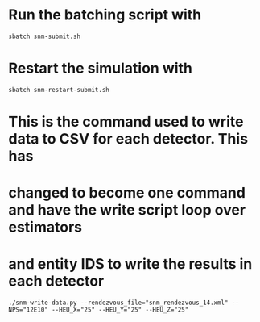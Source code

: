 # Run the batching script with
`sbatch snm-submit.sh`
# Restart the simulation with 
`sbatch snm-restart-submit.sh`
# This is the command used to write data to CSV for each detector. This has 
# changed to become one command and have the write script loop over estimators 
# and entity IDS to write the results in each detector
`./snm-write-data.py --rendezvous_file="snm_rendezvous_14.xml" --NPS="12E10" --HEU_X="25" --HEU_Y="25" --HEU_Z="25"`